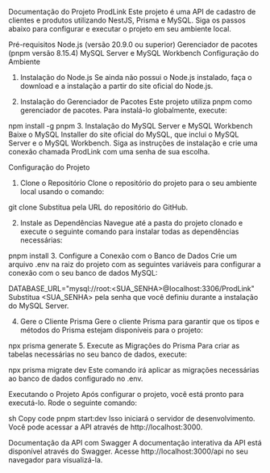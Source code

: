 Documentação do Projeto ProdLink
Este projeto é uma API de cadastro de clientes e produtos utilizando NestJS, Prisma e MySQL. Siga os passos abaixo para configurar e executar o projeto em seu ambiente local.

Pré-requisitos
Node.js (versão 20.9.0 ou superior)
Gerenciador de pacotes (pnpm versão 8.15.4)
MySQL Server e MySQL Workbench
Configuração do Ambiente
1. Instalação do Node.js
Se ainda não possui o Node.js instalado, faça o download e a instalação a partir do site oficial do Node.js.

2. Instalação do Gerenciador de Pacotes
Este projeto utiliza pnpm como gerenciador de pacotes. Para instalá-lo globalmente, execute:

npm install -g pnpm
3. Instalação do MySQL Server e MySQL Workbench
Baixe o MySQL Installer do site oficial do MySQL, que inclui o MySQL Server e o MySQL Workbench. Siga as instruções de instalação e crie uma conexão chamada ProdLink com uma senha de sua escolha.

Configuração do Projeto
1. Clone o Repositório
Clone o repositório do projeto para o seu ambiente local usando o comando:

git clone <url-do-repositorio>
Substitua <url-do-repositorio> pela URL do repositório do GitHub.

2. Instale as Dependências
Navegue até a pasta do projeto clonado e execute o seguinte comando para instalar todas as dependências necessárias:

pnpm install
3. Configure a Conexão com o Banco de Dados
Crie um arquivo .env na raiz do projeto com as seguintes variáveis para configurar a conexão com o seu banco de dados MySQL:

DATABASE_URL="mysql://root:<SUA_SENHA>@localhost:3306/ProdLink"
Substitua <SUA_SENHA> pela senha que você definiu durante a instalação do MySQL Server.

4. Gere o Cliente Prisma
Gere o cliente Prisma para garantir que os tipos e métodos do Prisma estejam disponíveis para o projeto:


npx prisma generate
5. Execute as Migrações do Prisma
Para criar as tabelas necessárias no seu banco de dados, execute:

npx prisma migrate dev
Este comando irá aplicar as migrações necessárias ao banco de dados configurado no .env.

Executando o Projeto
Após configurar o projeto, você está pronto para executá-lo. Rode o seguinte comando:

sh
Copy code
pnpm start:dev
Isso iniciará o servidor de desenvolvimento. Você pode acessar a API através de http://localhost:3000.

Documentação da API com Swagger
A documentação interativa da API está disponível através do Swagger. Acesse http://localhost:3000/api no seu navegador para visualizá-la.
